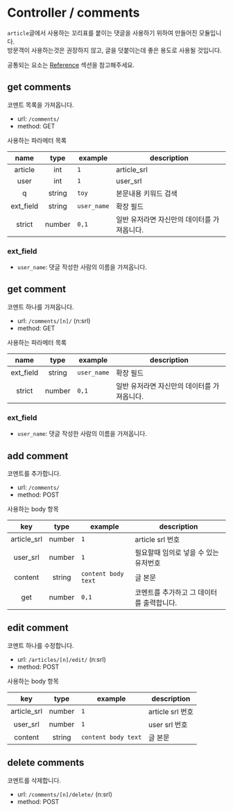 # Controller / comments

`article`글에서 사용하는 꼬리표를 붙이는 댓글을 사용하기 위하여 만들어진 모듈입니다.  
방문객이 사용하는것은 권장하지 않고, 글을 덧붙이는데 좋은 용도로 사용될 것입니다.

공통되는 요소는 [Reference](https://github.com/redgoose-dev/goose-api/tree/master/controller#reference) 섹션을 참고해주세요.


## get comments

코멘트 목록을 가져옵니다.

- url: `/comments/`
- method: GET

사용하는 파라메터 목록

| name | type | example | description |
|:----:|:----:|---------|-------------|
| article | int | `1` | article_srl |
| user | int | `1` | user_srl |
| q | string | `toy` | 본문내용 키워드 검색 |
| ext_field | string | `user_name` | 확장 필드 |
| strict | number | `0,1` | 일반 유저라면 자신만의 데이터를 가져옵니다. |

### ext_field
- `user_name`: 댓글 작성한 사람의 이름을 가져옵니다.


## get comment

코멘트 하나를 가져옵니다.

- url: `/comments/[n]/` (n:srl)
- method: GET

사용하는 파라메터 목록

| name | type | example | description |
|:----:|:----:|---------|-------------|
| ext_field | string | `user_name` | 확장 필드 |
| strict | number | `0,1` | 일반 유저라면 자신만의 데이터를 가져옵니다. |

### ext_field
- `user_name`: 댓글 작성한 사람의 이름을 가져옵니다.


## add comment

코멘트를 추가합니다.

- url: `/comments/`
- method: POST

사용하는 body 항목

| key | type | example | description |
|:---:|:----:|---------|-------------|
| article_srl | number | `1` | article srl 번호 |
| user_srl | number | `1` | 필요할때 임의로 넣을 수 있는 유저번호 |
| content | string | `content body text` | 글 본문 |
| get | number | `0,1` | 코멘트를 추가하고 그 데이터를 출력합니다. |


## edit comment

코멘트 하나를 수정합니다.

- url: `/articles/[n]/edit/` (n:srl)
- method: POST

사용하는 body 항목

| key | type | example | description |
|:---:|:----:|---------|-------------|
| article_srl | number | `1` | article srl 번호 |
| user_srl | number | `1` | user srl 번호 |
| content | string | `content body text` | 글 본문 |


## delete comments

코멘트를 삭제합니다.

- url: `/comments/[n]/delete/` (n:srl)
- method: POST
